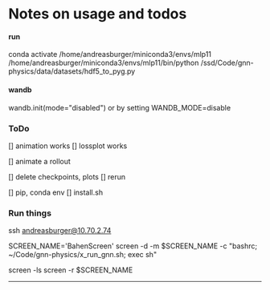 # Notes on usage and todos

#### run
conda activate /home/andreasburger/miniconda3/envs/mlp11
/home/andreasburger/miniconda3/envs/mlp11/bin/python /ssd/Code/gnn-physics/data/datasets/hdf5_to_pyg.py

#### wandb
wandb.init(mode="disabled") or by setting WANDB_MODE=disable

### ToDo

[] animation works
[] lossplot works

[] animate a rollout

[] delete checkpoints, plots
[] rerun

[] pip, conda env
[] install.sh



### Run things

ssh andreasburger@10.70.2.74

SCREEN_NAME='BahenScreen'
screen -d -m $SCREEN_NAME -c "bashrc; ~/Code/gnn-physics/x_run_gnn.sh; exec sh"

screen -ls
screen -r $SCREEN_NAME



---